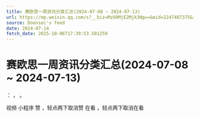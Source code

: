 ```yaml
---
title: 赛欧思一周资讯分类汇总(2024-07-08 ~ 2024-07-13)
url: https://mp.weixin.qq.com/s?__biz=MzU0MjE2Mjk3Ng==&mid=2247487375&idx=1&sn=44cbacdfb03d1548f3b6cfe7873f942e
source: Doonsec's feed
date: 2024-07-14
fetch_date: 2025-10-06T17:39:53.501259
---
```


# 赛欧思一周资讯分类汇总(2024-07-08 ~ 2024-07-13)

：
，
。

视频
小程序
赞
，轻点两下取消赞
在看
，轻点两下取消在看
